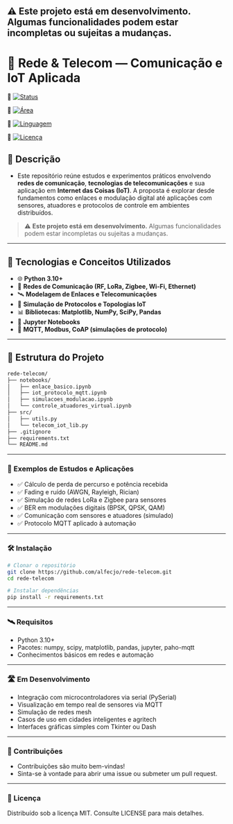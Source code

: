 ⚠️ **Este projeto está em desenvolvimento.** Algumas funcionalidades podem estar incompletas ou sujeitas a mudanças.
---

# 📡 Rede & Telecom — Comunicação e IoT Aplicada

🔗 [![Status](https://img.shields.io/badge/Status-Em_Desenvolvimento-yellow?style=for-the-badge)]()

🔗 [![Área](https://img.shields.io/badge/Tema-Telecomunicações_&_IoT-blue?style=for-the-badge)]()

🔗 [![Linguagem](https://img.shields.io/badge/Linguagem-Python-blue?style=for-the-badge)](https://www.python.org/)

🔗 [![Licença](https://img.shields.io/badge/Licença-MIT-green?style=for-the-badge)](LICENSE)

## 📌 Descrição
- Este repositório reúne estudos e experimentos práticos envolvendo **redes de comunicação**, **tecnologias de telecomunicações** e sua aplicação em **Internet das Coisas (IoT)**. A proposta é explorar desde fundamentos como enlaces e modulação digital até aplicações com sensores, atuadores e protocolos de controle em ambientes distribuídos.

> ⚠️ **Este projeto está em desenvolvimento.** Algumas funcionalidades podem estar incompletas ou sujeitas a mudanças.

---

## 🚀 Tecnologias e Conceitos Utilizados

- 🌐 **Python 3.10+**
- 🔌 **Redes de Comunicação (RF, LoRa, Zigbee, Wi-Fi, Ethernet)**
- 🛰️ **Modelagem de Enlaces e Telecomunicações**
- 📡 **Simulação de Protocolos e Topologias IoT**
- 📊 **Bibliotecas: Matplotlib, NumPy, SciPy, Pandas**
- 📓 **Jupyter Notebooks**
- 🔁 **MQTT, Modbus, CoAP (simulações de protocolo)**

---

## 📁 Estrutura do Projeto

```bash
rede-telecom/
├── notebooks/
│   ├── enlace_basico.ipynb
│   ├── iot_protocolo_mqtt.ipynb
│   ├── simulacoes_modulacao.ipynb
│   └── controle_atuadores_virtual.ipynb
├── src/
│   ├── utils.py
│   └── telecom_iot_lib.py
├── .gitignore
├── requirements.txt
└── README.md
```

---

### 🧪 Exemplos de Estudos e Aplicações
- ✅ Cálculo de perda de percurso e potência recebida
- ✅ Fading e ruído (AWGN, Rayleigh, Rician)
- ✅ Simulação de redes LoRa e Zigbee para sensores
- ✅ BER em modulações digitais (BPSK, QPSK, QAM)
- ✅ Comunicação com sensores e atuadores (simulado)
- ✅ Protocolo MQTT aplicado à automação

---

### 🛠️ Instalação

```bash
# Clonar o repositório
git clone https://github.com/alfecjo/rede-telecom.git
cd rede-telecom

# Instalar dependências
pip install -r requirements.txt

```

---

### 🛰️ Requisitos
- Python 3.10+
- Pacotes: numpy, scipy, matplotlib, pandas, jupyter, paho-mqtt
- Conhecimentos básicos em redes e automação

---

### 🛣️ Em Desenvolvimento
 - Integração com microcontroladores via serial (PySerial)
 - Visualização em tempo real de sensores via MQTT
 - Simulação de redes mesh
 - Casos de uso em cidades inteligentes e agritech
 - Interfaces gráficas simples com Tkinter ou Dash

---

### 🤝 Contribuições
- Contribuições são muito bem-vindas!
- Sinta-se à vontade para abrir uma issue ou submeter um pull request.

---

### 📄 Licença
Distribuído sob a licença MIT. Consulte LICENSE para mais detalhes.
